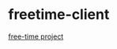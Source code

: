 # freetime-client
[free-time project](https://github.com/calvin-cs262-fall2020-teamD/freetime-project) 
